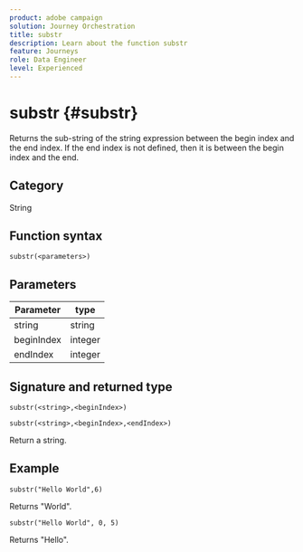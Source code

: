 ```yaml
---
product: adobe campaign
solution: Journey Orchestration
title: substr
description: Learn about the function substr
feature: Journeys
role: Data Engineer
level: Experienced
---
```


# substr {#substr}

Returns the sub-string of the string expression between the begin index and the end index. If the end index is not defined, then it is between the begin index and the end.

## Category

String

## Function syntax

`substr(<parameters>)`

## Parameters

| Parameter  | type |
|-------------|----------|
| string | string |
| beginIndex | integer |
| endIndex | integer |

## Signature and returned type

`substr(<string>,<beginIndex>)`

`substr(<string>,<beginIndex>,<endIndex>)`

Return a string.

## Example

`substr("Hello World",6)`

Returns "World".

`substr("Hello World", 0, 5)`

Returns "Hello".